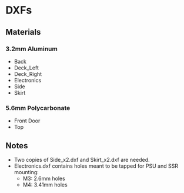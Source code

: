 # DXFs

## Materials

### 3.2mm Aluminum
* Back
* Deck_Left
* Deck_Right
* Electronics
* Side
* Skirt

### 5.6mm Polycarbonate
* Front Door
* Top

## Notes

* Two copies of Side_x2.dxf and Skirt_x2.dxf are needed.
* Electronics.dxf contains holes meant to be tapped for PSU and SSR mounting:
  * M3: 2.6mm holes
  * M4: 3.41mm holes
